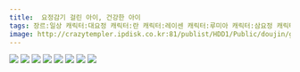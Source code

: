 ```yaml
---
title:  요정감기 걸린 아이, 건강한 아이
tags: 장르:일상 캐릭터:대요정 캐릭터:란 캐릭터:레이센 캐릭터:루미아 캐릭터:삼요정 캐릭터:아야 캐릭터:에이린 캐릭터:이터니티라바 캐릭터:첸 캐릭터:치르노 캐릭터:케이네 캐릭터:클라운피스 もや造 동방_웹코믹
image: http://crazytempler.ipdisk.co.kr:81/publist/HDD1/Public/doujin/ghap/5554/001.jpg
---
```

<img src="http://crazytempler.ipdisk.co.kr:81/publist/HDD1/Public/doujin/ghap/5554/001.jpg">
<img src="http://crazytempler.ipdisk.co.kr:81/publist/HDD1/Public/doujin/ghap/5554/002.jpg">
<img src="http://crazytempler.ipdisk.co.kr:81/publist/HDD1/Public/doujin/ghap/5554/003.jpg">
<img src="http://crazytempler.ipdisk.co.kr:81/publist/HDD1/Public/doujin/ghap/5554/004.jpg">
<img src="http://crazytempler.ipdisk.co.kr:81/publist/HDD1/Public/doujin/ghap/5554/005.jpg">
<img src="http://crazytempler.ipdisk.co.kr:81/publist/HDD1/Public/doujin/ghap/5554/006.jpg">
<img src="http://crazytempler.ipdisk.co.kr:81/publist/HDD1/Public/doujin/ghap/5554/007.jpg">
<img src="http://crazytempler.ipdisk.co.kr:81/publist/HDD1/Public/doujin/ghap/5554/008.jpg">
